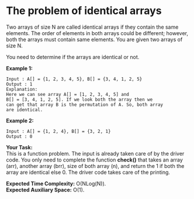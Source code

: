 # The problem of identical arrays
Two arrays of size N are called identical arrays if they contain the same elements. The order of elements in both arrays could be different; however, both the arrays must contain same elements. You are given two arrays of size N.

You need to determine if the arrays are identical or not.

**Example 1:**
```
Input : A[] = {1, 2, 3, 4, 5}, B[] = {3, 4, 1, 2, 5}
Output : 1
Explanation:
Here we can see array A[] = [1, 2, 3, 4, 5] and 
B[] = [3, 4, 1, 2, 5]. If we look both the array then we 
can get that array B is the permutation of A. So, both array
are identical. 
```
**Example 2:**
```
Input : A[] = {1, 2, 4}, B[] = {3, 2, 1} 
Output : 0 
``` 
**Your Task:**<br>
This is a function problem. The input is already taken care of by the driver code. You only need to complete the function **check()** that takes an array (arr), another array (brr), size of both array (n), and return the 1 if both the array are identical else 0. The driver code takes care of the printing.

**Expected Time Complexity:** O(NLog(N)).<br>
**Expected Auxiliary Space:** O(1).
